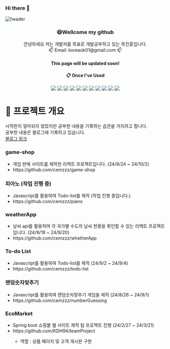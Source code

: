 ### Hi there 👋

![header](https://capsule-render.vercel.app/api?type=waving&color=auto&height=300&section=header&text=hello%20world%20I`m%20JH&fontSize=70)


<h3 align="center">😄Wellcome my github</h3>
<div align="center">
 안녕하세요 저는 개발자를 목표로 개발공부하고 있는 목진홍입니다.
</div>

<div align="center">
  📫 Email: koreaok01@gmail.com 📫
</div>
<div align="center">
  <h4>This page will be updated soon!</h4>
</div>

<div align="center">
  
####  :clipboard: Once I've Used 
</div>

<div align="center">
  <img src="https://img.shields.io/badge/JAVA-007396?style=for-the-badge&logo=Java&logoColor=white">
  <img src="https://img.shields.io/badge/JavaScript-F7DF1E?style=for-the-badge&logo=JavaScript&logoColor=white">
  <img src="https://img.shields.io/badge/Spring-6DB33F?style=for-the-badge&logo=Spring&logoColor=white">
  <img src="https://img.shields.io/badge/HTML5-E34F26?style=for-the-badge&logo=HTML5&logoColor=white">
  <img src="https://img.shields.io/badge/CSS3-1572B6?style=for-the-badge&logo=CSS3&logoColor=white">
  <img src="https://img.shields.io/badge/MySQL-4479A1?style=for-the-badge&logo=MySQL&logoColor=white">
  <img src="https://img.shields.io/badge/Oracle-F80000?style=for-the-badge&logo=Oracle&logoColor=white"> 
  <img src="https://img.shields.io/badge/Flutter-02569B?style=for-the-badge&logo=Flutter&logoColor=white"> 
  <img src="https://img.shields.io/badge/Dart-0175C2?style=for-the-badge&logo=Dart&logoColor=white"> 
  <img src="https://img.shields.io/badge/Firebase-FFCA28?style=for-the-badge&logo=Firebase&logoColor=white"> 
  <img src="https://img.shields.io/badge/react-61DAFB?style=for-the-badge&logo=react&logoColor=black"> 
</div>
 
# 📑 프로젝트 개요 

<div> 시작한지 얼마되지 않았지만 공부한 내용을 기록하는 습관을 가지려고 합니다.</div>
<div> 공부한 내용은 블로그에 기록하고 있습니다.</div>
<a href="https://blog.naver.com/jhcemzzz">블로그 링크</a>

<div>
 <h3> game-shop </h3>
 <ul>
  <li> 게임 판매 사이트를 제작한 리액트 프로젝트입니다. (24/9/24 ~ 24/10/2)</li>
  <li> https://github.com/cemzzz/game-shop </li>
</ul>
</div>

<div>
 <h3> 피아노 (작업 진행 중) </h3>
 <ul>
  <li> Javascript를 활용하여 Todo-list를 제작 (작업 진행 중입니다.)</li>
  <li> https://github.com/cemzzz/piano </li>
</ul>
</div>


<div>
 <h3> weatherApp </h3>
 <ul>
  <li> 날씨 api를 활용하여 각 국가별 수도의 날씨 현황을 확인할 수 있는 리액트 프로젝트입니다. (24/9/19 ~ 24/9/20)</li>
  <li> https://github.com/cemzzz/whetherApp </li>
</ul>
</div>

<div>
 <h3> To-do List </h3>
 <ul>
  <li>Javascript를 활용하여 Todo-list를 제작 (24/9/2 ~ 24/9/4)</li>
  <li> https://github.com/cemzzz/todo-list </li>
</ul>
</div>

<div>
 <h3> 랜덤숫자맞추기 </h3>
 <ul>
  <li>Javascript를 활용하여 랜덤숫자맞추기 게임을 제작 (24/8/26 ~ 24/9/1)</li>
  <li> https://github.com/cemzzz/numberGuessing </li>
</ul>
</div>

<div>
 <h3> EcoMarket </h3>
 <ul>
  <li>Spring boot 쇼핑몰 웹 사이트 제작 팀 프로젝트 진행 (24/2/27 ~ 24/3/21)</li>
  <li>https://github.com/KDH94/teamProject</li>
  <ul>
   <li> 역할 : 상품 페이지 및 고객 게시판 구현</li> 
  </ul>
</ul>
</div>



<!--
**cemzzz/cemzzz** is a ✨ _special_ ✨ repository because its `README.md` (this file) appears on your GitHub profile.

Here are some ideas to get you started:

- 🔭 I’m currently working on ...
- 🌱 I’m currently learning ...
- 👯 I’m looking to collaborate on ...
- 🤔 I’m looking for help with ...
- 💬 Ask me about ...
- 📫 How to reach me: ...
- 😄 Pronouns: ...
- ⚡ Fun fact: ...
-->
